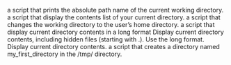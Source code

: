 a script that prints the absolute path name of the current working directory.
a script that display the contents list of your current directory.
a script that changes the working directory to the user’s home directory.
a script that display current directory contents in a long format
Display current directory contents, including hidden files (starting with .). Use the long format.
Display current directory contents.
a script that creates a directory named my_first_directory in the /tmp/ directory.
